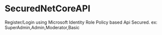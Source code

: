 # SecuredNetCoreAPI

Register/Login using Microsoft Identity
Role Policy based Api Secured. ex: SuperAdmin,Admin,Moderator,Basic
